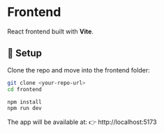 # Frontend

React frontend built with **Vite**.

## 🚀 Setup

Clone the repo and move into the frontend folder:

```bash
git clone <your-repo-url>
cd frontend
```
```bash
npm install
npm run dev
```
The app will be available at:
👉 http://localhost:5173
